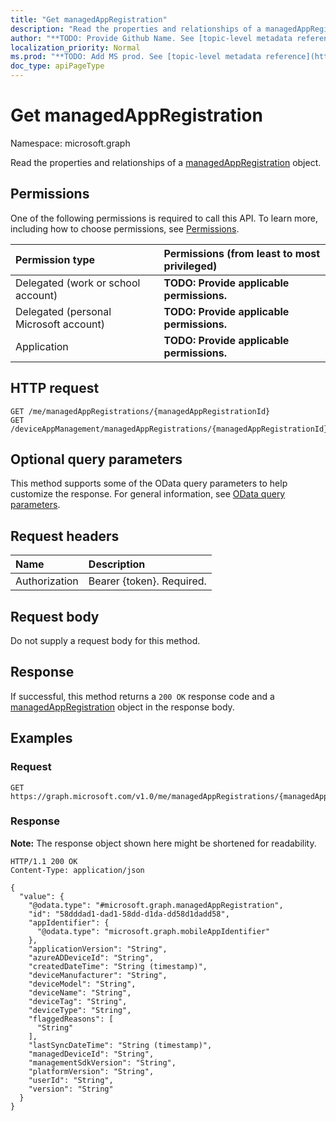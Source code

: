 ```yaml
---
title: "Get managedAppRegistration"
description: "Read the properties and relationships of a managedAppRegistration object."
author: "**TODO: Provide Github Name. See [topic-level metadata reference](https://msgo.azurewebsites.net/add/document/guidelines/metadata.html#topic-level-metadata)**"
localization_priority: Normal
ms.prod: "**TODO: Add MS prod. See [topic-level metadata reference](https://msgo.azurewebsites.net/add/document/guidelines/metadata.html#topic-level-metadata)**"
doc_type: apiPageType
---
```


# Get managedAppRegistration
Namespace: microsoft.graph



Read the properties and relationships of a [managedAppRegistration](../resources/managedappregistration.md) object.

## Permissions
One of the following permissions is required to call this API. To learn more, including how to choose permissions, see [Permissions](/graph/permissions-reference).

|Permission type|Permissions (from least to most privileged)|
|:---|:---|
|Delegated (work or school account)|**TODO: Provide applicable permissions.**|
|Delegated (personal Microsoft account)|**TODO: Provide applicable permissions.**|
|Application|**TODO: Provide applicable permissions.**|

## HTTP request

<!-- {
  "blockType": "ignored"
}
-->
``` http
GET /me/managedAppRegistrations/{managedAppRegistrationId}
GET /deviceAppManagement/managedAppRegistrations/{managedAppRegistrationId}
```

## Optional query parameters
This method supports some of the OData query parameters to help customize the response. For general information, see [OData query parameters](/graph/query-parameters).

## Request headers
|Name|Description|
|:---|:---|
|Authorization|Bearer {token}. Required.|

## Request body
Do not supply a request body for this method.

## Response

If successful, this method returns a `200 OK` response code and a [managedAppRegistration](../resources/managedappregistration.md) object in the response body.

## Examples

### Request
<!-- {
  "blockType": "request",
  "name": "get_managedappregistration"
}
-->
``` http
GET https://graph.microsoft.com/v1.0/me/managedAppRegistrations/{managedAppRegistrationId}
```


### Response
**Note:** The response object shown here might be shortened for readability.
<!-- {
  "blockType": "response",
  "truncated": true,
  "@odata.type": "microsoft.graph.managedAppRegistration"
}
-->
``` http
HTTP/1.1 200 OK
Content-Type: application/json

{
  "value": {
    "@odata.type": "#microsoft.graph.managedAppRegistration",
    "id": "58dddad1-dad1-58dd-d1da-dd58d1dadd58",
    "appIdentifier": {
      "@odata.type": "microsoft.graph.mobileAppIdentifier"
    },
    "applicationVersion": "String",
    "azureADDeviceId": "String",
    "createdDateTime": "String (timestamp)",
    "deviceManufacturer": "String",
    "deviceModel": "String",
    "deviceName": "String",
    "deviceTag": "String",
    "deviceType": "String",
    "flaggedReasons": [
      "String"
    ],
    "lastSyncDateTime": "String (timestamp)",
    "managedDeviceId": "String",
    "managementSdkVersion": "String",
    "platformVersion": "String",
    "userId": "String",
    "version": "String"
  }
}
```

